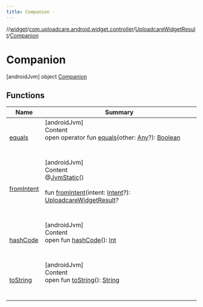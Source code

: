 ```yaml
---
title: Companion -
---
```

//[widget](../../../index.md)/[com.uploadcare.android.widget.controller](../../index.md)/[UploadcareWidgetResult](../index.md)/[Companion](index.md)



# Companion  
 [androidJvm] object [Companion](index.md)   


## Functions  
  
|  Name|  Summary| 
|---|---|
| <a name="kotlin/Any/equals/#kotlin.Any?/PointingToDeclaration/"></a>[equals](../../../com.uploadcare.android.widget.worker/-uploadcare-work-manager-initializer/index.md#%5Bkotlin%2FAny%2Fequals%2F%23kotlin.Any%3F%2FPointingToDeclaration%2F%5D%2FFunctions%2F814613827)| <a name="kotlin/Any/equals/#kotlin.Any?/PointingToDeclaration/"></a>[androidJvm]  <br>Content  <br>open operator fun [equals](../../../com.uploadcare.android.widget.worker/-uploadcare-work-manager-initializer/index.md#%5Bkotlin%2FAny%2Fequals%2F%23kotlin.Any%3F%2FPointingToDeclaration%2F%5D%2FFunctions%2F814613827)(other: [Any](https://kotlinlang.org/api/latest/jvm/stdlib/kotlin/-any/index.html)?): [Boolean](https://kotlinlang.org/api/latest/jvm/stdlib/kotlin/-boolean/index.html)  <br><br><br>
| <a name="com.uploadcare.android.widget.controller/UploadcareWidgetResult.Companion/fromIntent/#android.content.Intent?/PointingToDeclaration/"></a>[fromIntent](from-intent.md)| <a name="com.uploadcare.android.widget.controller/UploadcareWidgetResult.Companion/fromIntent/#android.content.Intent?/PointingToDeclaration/"></a>[androidJvm]  <br>Content  <br>@[JvmStatic](https://kotlinlang.org/api/latest/jvm/stdlib/kotlin.jvm/-jvm-static/index.html)()  <br>  <br>fun [fromIntent](from-intent.md)(intent: [Intent](https://developer.android.com/reference/kotlin/android/content/Intent.html)?): [UploadcareWidgetResult](../index.md)?  <br><br><br>
| <a name="kotlin/Any/hashCode/#/PointingToDeclaration/"></a>[hashCode](../../../com.uploadcare.android.widget.worker/-uploadcare-work-manager-initializer/index.md#%5Bkotlin%2FAny%2FhashCode%2F%23%2FPointingToDeclaration%2F%5D%2FFunctions%2F814613827)| <a name="kotlin/Any/hashCode/#/PointingToDeclaration/"></a>[androidJvm]  <br>Content  <br>open fun [hashCode](../../../com.uploadcare.android.widget.worker/-uploadcare-work-manager-initializer/index.md#%5Bkotlin%2FAny%2FhashCode%2F%23%2FPointingToDeclaration%2F%5D%2FFunctions%2F814613827)(): [Int](https://kotlinlang.org/api/latest/jvm/stdlib/kotlin/-int/index.html)  <br><br><br>
| <a name="kotlin/Any/toString/#/PointingToDeclaration/"></a>[toString](../../../com.uploadcare.android.widget.worker/-uploadcare-work-manager-initializer/index.md#%5Bkotlin%2FAny%2FtoString%2F%23%2FPointingToDeclaration%2F%5D%2FFunctions%2F814613827)| <a name="kotlin/Any/toString/#/PointingToDeclaration/"></a>[androidJvm]  <br>Content  <br>open fun [toString](../../../com.uploadcare.android.widget.worker/-uploadcare-work-manager-initializer/index.md#%5Bkotlin%2FAny%2FtoString%2F%23%2FPointingToDeclaration%2F%5D%2FFunctions%2F814613827)(): [String](https://kotlinlang.org/api/latest/jvm/stdlib/kotlin/-string/index.html)  <br><br><br>

